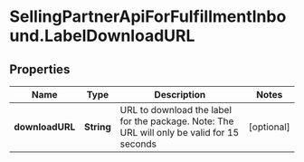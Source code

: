 # SellingPartnerApiForFulfillmentInbound.LabelDownloadURL

## Properties
Name | Type | Description | Notes
------------ | ------------- | ------------- | -------------
**downloadURL** | **String** | URL to download the label for the package. Note: The URL will only be valid for 15 seconds | [optional] 
